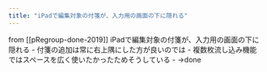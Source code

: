 ```yaml
---
title: "iPadで編集対象の付箋が、入力用の画面の下に隠れる"
---
```


from [[pRegroup-done-2019]]
iPadで編集対象の付箋が、入力用の画面の下に隠れる
    - 付箋の追加は常に右上隅にした方が良いのでは
        - 複数枚流し込み機能ではスペースを広く使いたかったためそうしている
    - →done